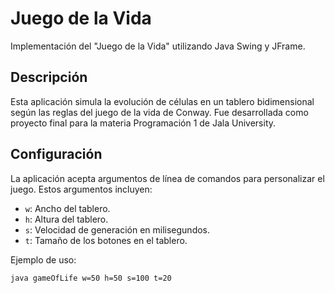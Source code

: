 # Juego de la Vida

Implementación del "Juego de la Vida" utilizando Java Swing y JFrame.

## Descripción

Esta aplicación simula la evolución de células en un tablero bidimensional según las reglas del juego de la vida de Conway. Fue desarrollada como proyecto final para la materia Programación 1 de Jala University.

## Configuración

La aplicación acepta argumentos de línea de comandos para personalizar el juego. Estos argumentos incluyen:

- `w`: Ancho del tablero.
- `h`: Altura del tablero.
- `s`: Velocidad de generación en milisegundos.
- `t`: Tamaño de los botones en el tablero.

Ejemplo de uso:

```bash
java gameOfLife w=50 h=50 s=100 t=20
